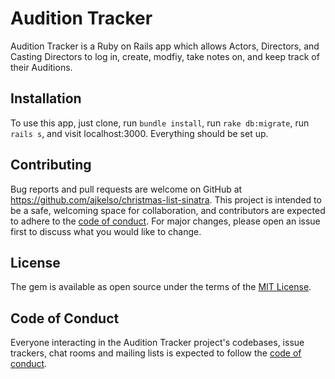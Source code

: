 # Audition Tracker

Audition Tracker is a Ruby on Rails app which allows Actors, Directors, and Casting Directors to log in, create, modfiy, take notes on, and keep track of their Auditions.

## Installation

To use this app, just clone, run `bundle install`, run `rake db:migrate`, run `rails s`, and visit localhost:3000.
Everything should be set up.

## Contributing

Bug reports and pull requests are welcome on GitHub at https://github.com/ajkelso/christmas-list-sinatra. This project is intended to be a safe, welcoming space for collaboration, and contributors are expected to adhere to the [code of conduct](https://github.com/ajkelso/christmas-list-sinatra/blob/master/CODE_OF_CONDUCT.md). For major changes, please open an issue first to discuss what you would like to change.

## License

The gem is available as open source under the terms of the [MIT License](https://opensource.org/licenses/MIT).

## Code of Conduct

Everyone interacting in the Audition Tracker project's codebases, issue trackers, chat rooms and mailing lists is expected to follow the [code of conduct](https://github.com/ajkelso/audition/blob/master/CODE_OF_CONDUCT.md).
